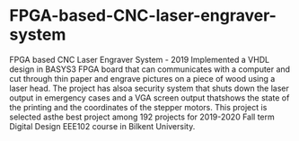 # FPGA-based-CNC-laser-engraver-system
FPGA based CNC Laser Engraver System - 2019 Implemented a VHDL design in BASYS3 FPGA board that can communicates with a computer and cut through thin paper and engrave pictures on a piece of wood using a laser head. The project has alsoa security system that shuts down the laser output in emergency cases and a VGA screen output thatshows the state of the printing and the coordinates of the stepper motors. This project is selected asthe best project among 192 projects for 2019-2020 Fall term Digital Design EEE102 course in Bilkent University.
